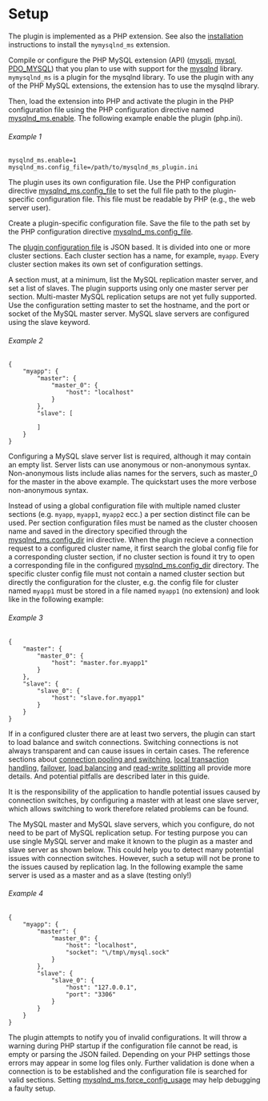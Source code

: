 # Setup
The plugin is implemented as a PHP extension. See also the [installation](REF:../INSTALLING-CONFIGURING) instructions to install the `mymysqlnd_ms` extension.

Compile or configure the PHP MySQL extension (API) ([mysqli](http://php.net/manual/en/ref.mysqli.php), [mysql](http://php.net/manual/en/ref.mysql.php), [PDO_MYSQL](http://php.net/manual/en/ref.pdo-mysql.php)) that you plan to use with support for the [mysqlnd](http://php.net/manual/en/book.mysqlnd.php) library. `mymysqlnd_ms` is a plugin for the mysqlnd library. To use the plugin with any of the PHP MySQL extensions, the extension has to use the mysqlnd library.

Then, load the extension into PHP and activate the plugin in the PHP configuration file using the PHP configuration directive named [mysqlnd_ms.enable](REFA:../INSTALLING-CONFIGURING/RUNTIME-CONFIGURATION.md). The following example enable the plugin (php.ini).
###### Example 1
```
mysqlnd_ms.enable=1
mysqlnd_ms.config_file=/path/to/mysqlnd_ms_plugin.ini
```
The plugin uses its own configuration file. Use the PHP configuration directive [mysqlnd_ms.config_file](REFA:../INSTALLING-CONFIGURING/RUNTIME-CONFIGURATION.md) to set the full file path to the plugin-specific configuration file. This file must be readable by PHP (e.g., the web server user).

Create a plugin-specific configuration file. Save the file to the path set by the PHP configuration directive [mysqlnd_ms.config_file](REFA:../INSTALLING-CONFIGURING/RUNTIME-CONFIGURATION.md).

The [plugin configuration file](REF:../) is JSON based. It is divided into one or more cluster sections. Each cluster section has a name, for example, `myapp`. Every cluster section makes its own set of configuration settings.

A section must, at a minimum, list the MySQL replication master server, and set a list of slaves. The plugin supports using only one master server per section. Multi-master MySQL replication setups are not yet fully supported. Use the configuration setting master to set the hostname, and the port or socket of the MySQL master server. MySQL slave servers are configured using the slave keyword.

###### Example 2
```
{
    "myapp": {
        "master": {
            "master_0": {
                "host": "localhost"
            }
        },
        "slave": [

        ]
    }
}
```
Configuring a MySQL slave server list is required, although it may contain an empty list. 
Server lists can use anonymous or non-anonymous syntax. Non-anonymous lists include alias names for the servers, such as master_0 for the master in the above example. The quickstart uses the more verbose non-anonymous syntax.

Instead of using a global configuration file with multiple named cluster sections (e.g. `myapp`, `myapp1`, `myapp2` ecc.) a per section distinct file can be used. Per section configuration files must be named as the cluster choosen name and saved in the directory specified through the [mysqlnd_ms.config_dir](REFA:../INSTALLING-CONFIGURING/RUNTIME-CONFIGURATION.md) ini directive. When the plugin recieve a connection request to a configured cluster name, it first search the global config file for a corresponding cluster section, if no cluster section is found it try to open a corresponding file in the configured [mysqlnd_ms.config_dir](REFA:../INSTALLING-CONFIGURING/RUNTIME-CONFIGURATION.md) directory. The specific cluster config file must not contain a named cluster section but directly the configuration for the cluster, e.g. the config file for cluster named  `myapp1` must be stored in a file named `myapp1` (no extension) and look like in the following example:
###### Example 3
```
{
    "master": {
        "master_0": {
            "host": "master.for.myapp1"
        }
    },
    "slave": {
        "slave_0": {
            "host": "slave.for.myapp1"
        }
    }
}
```

If in a configured cluster there are at least two servers, the plugin can start to load balance and switch connections. Switching connections is not always transparent and can cause issues in certain cases. The reference sections about [connection pooling and switching](REF:../CONCEPTS), [local transaction handling](REF:../CONCEPTS), [failover](REF:../CONCEPTS), [load balancing](REF:../CONCEPTS) and [read-write splitting](REF:../CONCEPTS) all provide more details. And potential pitfalls are described later in this guide.

It is the responsibility of the application to handle potential issues caused by connection switches, by configuring a master with at least one slave server, which allows switching to work therefore related problems can be found.

The MySQL master and MySQL slave servers, which you configure, do not need to be part of MySQL replication setup. For testing purpose you can use single MySQL server and make it known to the plugin as a master and slave server as shown below. This could help you to detect many potential issues with connection switches. However, such a setup will not be prone to the issues caused by replication lag.  In the following example the same server is used as a master and as a slave (testing only!)

###### Example 4
```
{
    "myapp": {
        "master": {
            "master_0": {
                "host": "localhost",
                "socket": "\/tmp\/mysql.sock"
            }
        },
        "slave": {
            "slave_0": {
                "host": "127.0.0.1",
                "port": "3306"
            }
        }
    }
}
```
The plugin attempts to notify you of invalid configurations. It will throw a warning during PHP startup if the configuration file cannot be read, is empty or parsing the JSON failed. Depending on your PHP settings those errors may appear in some log files only. Further validation is done when a connection is to be established and the configuration file is searched for valid sections. Setting [mysqlnd_ms.force_config_usage](REFA:../INSTALLING-CONFIGURING/RUNTIME-CONFIGURATION.md) may help debugging a faulty setup.